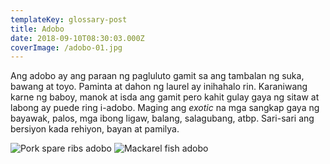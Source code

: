 ```yaml
---
templateKey: glossary-post
title: Adobo
date: 2018-09-10T08:30:03.000Z
coverImage: /adobo-01.jpg
---
```


Ang adobo ay ang paraan ng pagluluto gamit sa ang tambalan ng suka, bawang at toyo. Paminta at dahon ng laurel ay inihahalo rin. Karaniwang karne ng baboy, manok at isda ang gamit pero kahit gulay gaya ng sitaw at labong ay puede ring i-adobo. Maging ang _exotic_ na mga sangkap gaya ng bayawak, palos, mga ibong ligaw, balang, salagubang, atbp. Sari-sari ang bersiyon kada rehiyon, bayan at pamilya.

![Pork spare ribs adobo](/spare-ribs-adobo.jpg "Pork spare ribs adobo")
![Mackarel fish adobo](/caballa-adobo.jpg)
